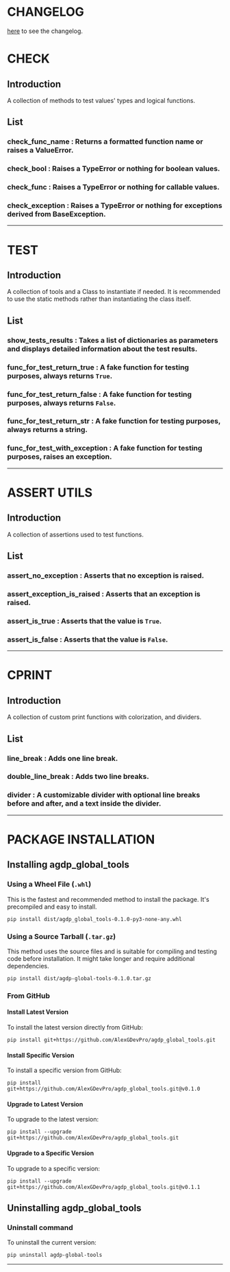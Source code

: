 # CHANGELOG

[here](./CHANGELOG.md) to see the changelog.

# CHECK

## Introduction

A collection of methods to test values' types and logical functions.

## List

### check_func_name : Returns a formatted function name or raises a ValueError.

### check_bool : Raises a TypeError or nothing for boolean values.

### check_func : Raises a TypeError or nothing for callable values.

### check_exception : Raises a TypeError or nothing for exceptions derived from BaseException.

---

# TEST

## Introduction

A collection of tools and a Class to instantiate if needed.
It is recommended to use the static methods rather than instantiating the class itself.

## List

### show_tests_results : Takes a list of dictionaries as parameters and displays detailed information about the test results.

### func_for_test_return_true : A fake function for testing purposes, always returns `True`.

### func_for_test_return_false : A fake function for testing purposes, always returns `False`.

### func_for_test_return_str : A fake function for testing purposes, always returns a string.

### func_for_test_with_exception : A fake function for testing purposes, raises an exception.

---

# ASSERT UTILS

## Introduction

A collection of assertions used to test functions.

## List

### assert_no_exception : Asserts that no exception is raised.

### assert_exception_is_raised : Asserts that an exception is raised.

### assert_is_true : Asserts that the value is `True`.

### assert_is_false : Asserts that the value is `False`.

---

# CPRINT

## Introduction

A collection of custom print functions with colorization, and dividers.

## List

### line_break : Adds one line break.

### double_line_break : Adds two line breaks.

### divider : A customizable divider with optional line breaks before and after, and a text inside the divider.

---

# PACKAGE INSTALLATION

## Installing agdp_global_tools

### Using a Wheel File (`.whl`)

This is the fastest and recommended method to install the package. It's precompiled and easy to install.

```commandline
pip install dist/agdp_global_tools-0.1.0-py3-none-any.whl
```

### Using a Source Tarball (`.tar.gz`)

This method uses the source files and is suitable for compiling and testing code before installation. It might take
longer and require additional dependencies.

```commandline
pip install dist/agdp-global-tools-0.1.0.tar.gz
```

### From GitHub

#### Install Latest Version

To install the latest version directly from GitHub:

```commandline
pip install git+https://github.com/AlexGDevPro/agdp_global_tools.git
```

#### Install Specific Version

To install a specific version from GitHub:

```commandline
pip install git+https://github.com/AlexGDevPro/agdp_global_tools.git@v0.1.0
```

#### Upgrade to Latest Version

To upgrade to the latest version:

```commandline
pip install --upgrade git+https://github.com/AlexGDevPro/agdp_global_tools.git
```

#### Upgrade to a Specific Version

To upgrade to a specific version:

```commandline
pip install --upgrade git+https://github.com/AlexGDevPro/agdp_global_tools.git@v0.1.1
```

## Uninstalling agdp_global_tools

### Uninstall command

To uninstall the current version:

```commandline
pip uninstall agdp-global-tools
```

---
